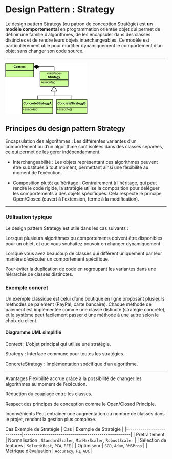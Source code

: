 # Design Pattern : Strategy

Le design pattern Strategy (ou patron de conception Stratégie) est **un modèle comportemental** en programmation orientée objet qui permet de définir une famille d’algorithmes, de les encapsuler dans des classes distinctes et de rendre leurs objets interchangeables. Ce modèle est particulièrement utile pour modifier dynamiquement le comportement d’un objet sans changer son code source.

---- 

![alt text](../Img/Strategy_Pattern_in_UML.png)

## Principes du design pattern Strategy
Encapsulation des algorithmes : Les différentes variantes d’un comportement ou d’un algorithme sont isolées dans des classes séparées, ce qui permet de les gérer indépendamment.

- Interchangeabilité : Les objets représentant ces algorithmes peuvent être substitués à tout moment, permettant ainsi une flexibilité au moment de l’exécution.

- Composition plutôt qu’héritage : Contrairement à l’héritage, qui peut rendre le code rigide, la stratégie utilise la composition pour déléguer les comportements à des objets spécifiques. Cela respecte le principe Open/Closed (ouvert à l'extension, fermé à la modification).

--- 

### Utilisation typique
Le design pattern Strategy est utile dans les cas suivants :

Lorsque plusieurs algorithmes ou comportements doivent être disponibles pour un objet, et que vous souhaitez pouvoir en changer dynamiquement.

Lorsque vous avez beaucoup de classes qui diffèrent uniquement par leur manière d’exécuter un comportement spécifique.

Pour éviter la duplication de code en regroupant les variantes dans une hiérarchie de classes distinctes.

### Exemple concret
Un exemple classique est celui d’une boutique en ligne proposant plusieurs méthodes de paiement (PayPal, carte bancaire). Chaque méthode de paiement est implémentée comme une classe distincte (stratégie concrète), et le système peut facilement passer d’une méthode à une autre selon le choix du client.
#### Diagramme UML simplifié
Context : L'objet principal qui utilise une stratégie.

Strategy : Interface commune pour toutes les stratégies.

ConcreteStrategy : Implémentation spécifique d’un algorithme.

---------- 

Avantages
Flexibilité accrue grâce à la possibilité de changer les algorithmes au moment de l’exécution.

Réduction du couplage entre les classes.

Respect des principes de conception comme le Open/Closed Principle.

Inconvénients
Peut entraîner une augmentation du nombre de classes dans le projet, rendant la gestion plus complexe.

Cas	Exemple de Stratégie
|  Cas                     |  Exemple de Stratégie                            |
|---------------------------|----------------------------------------------------|
| Prétraitement             | Normalisation : `StandardScaler`, `MinMaxScaler`, `RobustScaler` |
| Sélection de features     | `SelectKBest`, `PCA`, `RFE`                        |
| Optimiseur                | `SGD`, `Adam`, `RMSProp`                           |
| Métrique d’évaluation     | `Accuracy`, `F1`, `AUC`                            |
